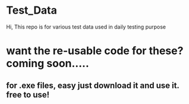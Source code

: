 # Test_Data
Hi, This repo is for various test data used in daily testing purpose

# want the re-usable code for these? coming soon.....

## for .exe files, easy just download it and use it. free to use!

